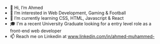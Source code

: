 - 👋 Hi, I’m Ahmed
- 👀 I’m interested in Web Development, Gaming & Football
- 🌱 I’m currently learning CSS, HTML, Javascript & React
- :mortar_board:  I'm a recent University Graduate looking for a entry level role as a front-end web developer
- 📫 Reach me on Linkedin at www.linkedin.com/in/ahmed-muhammed-
